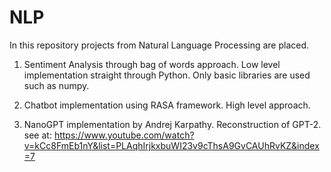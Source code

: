 # NLP
In this repository projects from Natural Language Processing are placed.

1. Sentiment Analysis through bag of words approach. Low level implementation straight through Python.
  Only basic libraries are used such as numpy. 

2. Chatbot implementation using RASA framework. High level approach.

3. NanoGPT implementation by Andrej Karpathy. Reconstruction of GPT-2. 
   see at: https://www.youtube.com/watch?v=kCc8FmEb1nY&list=PLAqhIrjkxbuWI23v9cThsA9GvCAUhRvKZ&index=7
